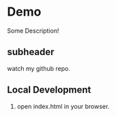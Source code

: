 # Demo

Some Description!

## subheader 

watch my github repo.

## Local Development

1. open index.html in your browser.